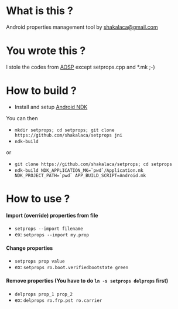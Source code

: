 # What is this ?
Android properties management tool by shakalaca@gmail.com

# You wrote this ?
I stole the codes from [AOSP](android.googlesource.com) except setprops.cpp and *.mk ;-)

# How to build ?
* Install and setup [Android NDK](https://developer.android.com/ndk/index.html)

You can then
* ```mkdir setprops; cd setprops; git clone https://github.com/shakalaca/setprops jni```
* `ndk-build`

or
* ```git clone https://github.com/shakalaca/setprops; cd setprops```
* ```ndk-build NDK_APPLICATION_MK=`pwd`/Application.mk NDK_PROJECT_PATH=`pwd` APP_BUILD_SCRIPT=Android.mk```

# How to use ?
#### Import (override) properties from file
- `setprops --import filename`
- ex: `setprops --import my.prop`

#### Change properties
- `setprops prop value`
- ex: `setprops ro.boot.verifiedbootstate green`

#### Remove properties (You have to do `ln -s setprops delprops` first)
- `delprops prop_1 prop_2`
- ex: `delprops ro.frp.pst ro.carrier`
